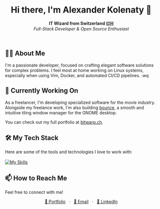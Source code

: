 <div align="center"><h1 align="center">Hi there, I'm Alexander Kolenaty 👋</h1><p align="center"><strong>IT Wizard from Switzerland 🇨🇭</strong><br /><em>Full-Stack Developer & Open Source Enthusiast</em></p></div><br />

## 👨‍💻 About Me
I'm a passionate developer, focused on crafting elegant software solutions for complex problems. I feel most at home working on Linux systems, especially when using Vim, Docker, and automated CI/CD pipelines. :wq


## 🚀 Currently Working On
As a freelancer, I'm developing specialized software for the movie industry. Alongside my freelance work, I'm also building [bounce](https://github.com/bon-sai-tree/bounce), a smooth and intuitive tiling window manager for the GNOME desktop. <br>

You can check out my full portfolio at [bitwarp.ch](https://bitwarp.ch).

## 🛠️ My Tech Stack
Here are some of the tools and technologies I love to work with: <br><br>
[![My Skills](https://skillicons.dev/icons?i=flutter,dart,python,linux,neovim,docker,js,wasm,c,rust)](https://skillicons.dev)

## 📫 How to Reach Me
Feel free to connect with me!

<p align="center">
<a href="https://bitwarp.ch">🐙 Portfolio</a>
&nbsp;&nbsp;·&nbsp;&nbsp;
<a href="mailto:akolenaty@protonmail.ch">📧 Email</a>
&nbsp;&nbsp;·&nbsp;&nbsp;
<a href="https://www.linkedin.com/in/alexander-kolenaty/">💼 LinkedIn</a>
</p>
